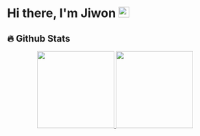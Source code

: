 <!-- ./REAME.md -->
# Hi there, I'm Jiwon <img src="https://media.giphy.com/media/hvRJCLFzcasrR4ia7z/giphy.gif" width="25px">
## 🔥 Github Stats
<div align="center">
  <a href="https://github.com/jiwonwanny">
  <img height="180em" src="https://github-readme-stats.vercel.app/api?username=jiwonwanny&show_icons=true&theme=dracula&include_all_commits=true&count_private=true"/>
  <img height="180em" src="https://github-readme-stats.vercel.app/api/top-langs/?username=jiwonwanny&layout=compact&langs_count=7&theme=dracula"/>
</div> 
